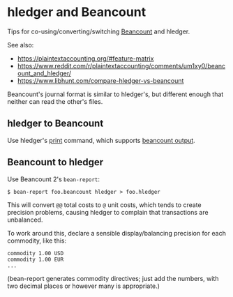 # hledger and Beancount

Tips for co-using/converting/switching [Beancount](https://beancount.github.io) and hledger.

See also:
- <https://plaintextaccounting.org/#feature-matrix>
- <https://www.reddit.com/r/plaintextaccounting/comments/um1xy0/beancount_and_hledger/>
- <https://www.libhunt.com/compare-hledger-vs-beancount>

Beancount's journal format is similar to hledger's,
but different enough that neither can read the other's files.

## hledger to Beancount

Use hledger's [print](hledger.md#print) command, which supports [beancount output](hledger.md#beancount-output).

## Beancount to hledger

Use Beancount 2's `bean-report`:
```cli
$ bean-report foo.beancount hledger > foo.hledger
```

This will convert `@@` total costs to `@` unit costs, which tends to create precision problems,
causing hledger to complain that transactions are unbalanced.

To work around this, declare a sensible display/balancing precision for each commodity, like this:
```journal
commodity 1.00 USD
commodity 1.00 EUR
...
```
(bean-report generates commodity directives; just add the numbers, with two decimal places or however many is appropriate.)
